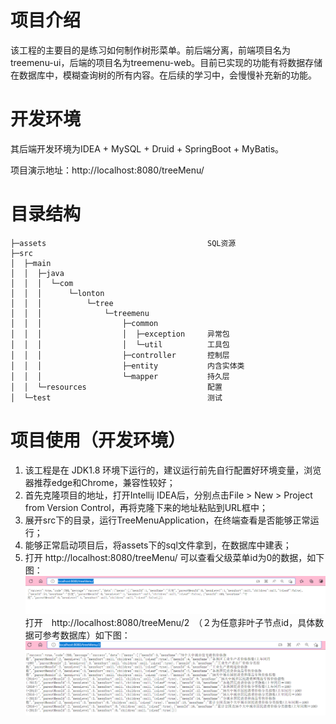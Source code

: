 # 项目介绍

该工程的主要目的是练习如何制作树形菜单。前后端分离，前端项目名为treemenu-ui，后端的项目名为treemenu-web。目前已实现的功能有将数据存储在数据库中，模糊查询树的所有内容。在后续的学习中，会慢慢补充新的功能。



# 开发环境

其后端开发环境为IDEA + MySQL + Druid + SpringBoot + MyBatis。

项目演示地址：http://localhost:8080/treeMenu/  
     



# 目录结构

```          
├─assets                                    SQL资源
├─src
│  ├─main
│  │  ├─java
│  │  │  └─com
│  │  │      └─lonton
│  │  │          └─tree
│  │  │              └─treemenu
│  │  │                  ├─common
│  │  │                  │  ├─exception     异常包      
│  │  │                  │  └─util          工具包     
│  │  │                  ├─controller       控制层  
│  │  │                  ├─entity           内含实体类   
│  │  │                  └─mapper           持久层                                       
│  │  └─resources                           配置   
│  └─test                                   测试  
```


# 项目使用（开发环境）

1. 该工程是在 JDK1.8 环境下运行的，建议运行前先自行配置好环境变量，浏览器推荐edge和Chrome，兼容性较好；
2. 首先克隆项目的地址，打开Intellij IDEA后，分别点击File > New > Project from Version Control，再将克隆下来的地址粘贴到URL框中；
3. 展开src下的目录，运行TreeMenuApplication，在终端查看是否能够正常运行；
4. 能够正常启动项目后，将assets下的sql文件拿到，在数据库中建表；
5. 打开 http://localhost:8080/treeMenu/ 可以查看父级菜单id为0的数据，如下图：<br/>
![](.README_images/父级菜单为0数据.png)
打开　http://localhost:8080/treeMenu/2　（２为任意非叶子节点id，具体数据可参考数据库）如下图：<br/>
![](.README_images/非叶子节点.png)


